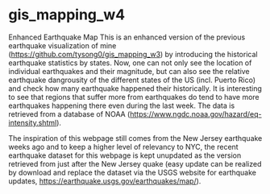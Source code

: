 # gis_mapping_w4
 Enhanced Earthquake Map
This is an enhanced version of the previous earthquake visualization of mine (https://github.com/tysong0/gis_mapping_w3) by introducing the historical earthquake statistics by states. Now, one can not only see the location of individual earthquakes and their magnitude, but can also see the relative earthquake dangrousity of the different states of the US (incl. Puerto Rico) and check how many earthquake happened their historically. It is interesting to see that regions that suffer more from earthquakes do tend to have more earthquakes happening there even during the last week. The data is retrieved from a database of NOAA (https://www.ngdc.noaa.gov/hazard/eq-intensity.shtml). 

The inspiration of this webpage still comes from the New Jersey earthquake weeks ago and to keep a higher level of relevancy to NYC, the recent earthquake dataset for this webpage is kept unupdated as the version retrieved from just after the New Jersey quake (easy update can be realized by download and replace the dataset via the USGS website for earthquake updates, https://earthquake.usgs.gov/earthquakes/map/).
